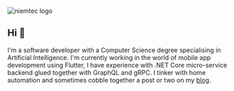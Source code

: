 ![niemtec logo](https://niemtec.com/content/images/size/w2000/2022/07/Banner-5.png)

## Hi 👋

I'm a software developer with a Computer Science degree specialising in Artificial Intelligence. I'm currently working in the world of mobile app development using Flutter, I have experience with .NET Core micro-service backend glued together with GraphQL and gRPC. I tinker with home automation and sometimes cobble together a post or two on my [blog](niemtec.com). 
